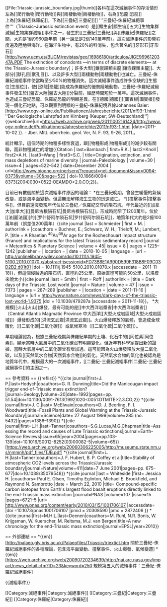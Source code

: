 [[File:Triassic-jurassic_boundary.jpg|thumb]]各科在這次滅絕事件的存活情形<br>左為[[爬行動物|爬行動物]]與[[兩棲動物|兩棲動物]]，右為[[恐龍|恐龍]]<br>上為[[侏羅紀|侏羅紀]]，下為[[三疊紀|三疊紀]]]]
'''三疊紀-侏羅紀滅絕事件'''（Triassic–Jurassic extinction event）是[[顯生宙|顯生宙]]五大[[生物集群滅絕|生物集群滅絕]]事件之一，發生於[[三疊紀|三疊紀]]與[[侏羅紀|侏羅紀]]之間，大約是1億9960萬年前（另一說法是2億140萬年前）。這次滅絕事件的影響程度遍及陸地與海洋。在海洋生物中，有20%的科消失，包含著名的[[牙形石|牙形石]]<ref>[http://www.ucm.es/BUCM/revistas/geo/16986180/articulos/JIGE9696120347A.PDF The extinction of conodonts —in terms of discrete elements— at the Triassic-Jurassic boundary]</ref>；許多大型[[鑲嵌踝類主龍|鑲嵌踝類主龍]]、大部分[[獸孔目|獸孔目]]、以及許多大型[[兩棲動物|兩棲動物]]也滅亡。三疊紀-侏羅紀滅絕事件使當時至少50%的物種消失。這次滅絕事件造成許多空缺的[[生態位|生態位]]，使[[恐龍|恐龍]]能成為侏羅紀的優勢陸地動物。三疊紀-侏羅紀滅絕事件發生於[[盤古大陸|盤古大陸]]分裂前，經歷時間短於一萬年。這次滅絕事件，也造成三疊紀恐龍、侏羅紀恐龍的明顯差異。在[[德國|德國]][[圖賓根|圖賓根]]發現一個化石地點，可以觀察到明顯的三疊紀-侏羅紀境界線<ref>Johannes Baier: [http://www.ogv-online.de/Publikationen/Jahresberichte/2011/nf93-1.html ''Der Geologische Lehrpfad am Kirnberg (Keuper; SW-Deutschland)''] {{webarchive|url=https://web.archive.org/web/20111002161424/http://www.ogv-online.de/Publikationen/Jahresberichte/2011/nf93-1.html |date=2011-10-02 }}. - Jber. Mitt. oberrhein. geol. Ver, N. F. 93, 9-26, 2011.</ref>。

統計顯示，這個時期的物種多樣性衰退，跟[[物種形成|物種形成]]的減少較有關聯，而非物種滅亡的增加<ref>{{Citation | last=Bambach | first=R.K. | last2=Knoll | first2=A.H. | last3=Wang | first3=S.C. | title=Origination, extinction, and mass depletions of marine diversity | journal=Paleobiology | volume=30 | issue=4 | pages=522–542 | date=December 2004 | url=http://www.bioone.org/perlserv/?request=get-document&issn=0094-8373&volume=30&page=522 | doi=10.1666/0094-8373(2004)030<0522:OEAMDO>2.0.CO;2}}</ref>。

目前已有數個關於這次滅絕事件原因的理論：
*在三疊紀晚期，曾發生緩慢的氣候改變，或是海平面變動。但這無法解釋海生生物的迅速滅亡。
*[[撞擊事件|撞擊事件]]，但目前還沒發現年代位於三疊紀／侏羅紀交界的隕石坑。年代最近的[[加拿大|加拿大]][[曼尼古根隕石坑|曼尼古根隕石坑]]，形成時間早了1200萬年。位於[[法國|法國]]的[[罗什舒阿尔陨石坑|罗什舒阿尔陨石坑]]，地質年代大約是2億100萬年前（誤差值200萬年）<ref name = "Schmieder">{{cite journal
|last = Schmieder | first = M.  | authorlink = 
|coauthors = Buchner, E.; Schwarz, W. H.; Trieloff, M.; Lambert, P. 
|title = A Rhaetian <sup>40</sup>Ar/<sup>39</sup>Ar age for the Rochechouart impact structure (France) and implications for the latest Triassic sedimentary record
|journal = Meteoritics & Planetary Science | volume = 45| issue = 8 | pages = 1225–1242 
|publisher =  | location =  | date = 2010-10-05 | language = 
|url = http://onlinelibrary.wiley.com/doi/10.1111/j.1945-5100.2010.01070.x/abstract;jsessionid=FD73B8E1A990D599F318B8F09C03D2B2.d01t01
|doi = 10.1111/j.1945-5100.2010.01070.x
|accessdate = 2011-11-18}}</ref>，但這個侵蝕過的隕石坑，直徑約25公里，原始直徑可能約50公里，以規模來說太小<ref name = "RSmith">{{cite journal
|last = Smith | first = Roff  | authorlink = 
|title = Dark days of the Triassic: Lost world
|journal = Nature | volume = 47 | issue = 7373 | pages = 287–289
|publisher =  | location = 
|date = 2011-11-16 | language = 
|url = http://www.nature.com/news/dark-days-of-the-triassic-lost-world-1.9375
|doi = 10.1038/479287a
|accessdate = 2011-11-18}}</ref>。
*大規模[[火山|火山]]爆發，最有可能的是[[中大西洋岩漿省|中大西洋岩漿省]]（Central Atlantic Magmatic Province 中大西洋[[大型火成岩區域|大型火成岩區域]]）爆發形成的[[洪流玄武岩|洪流玄武岩]]。火山爆發釋放的氣體，會造成全球暖化（[[二氧化碳|二氧化碳]]）或氣候寒冷（[[二氧化硫|二氧化硫]]）。

早期理論認為，根據三疊紀晚期與侏羅紀早期的土壤、化石中的[[同位素|同位素]]，顯示當時大氣層中的二氧化碳沒有明顯變化。但近年有科學家提出新的證據，當時大氣層中的二氧化碳曾有增加過。這可能因為火山爆發釋放大量二氧化碳，以及[[天然氣水合物|天然氣水合物]]的氣化。天然氣水合物的氣化也被認為是地質年代中，規模最大的一次滅絕事件，[[二疊紀-三疊紀滅絕事件|二疊紀-三疊紀滅絕事件]]的主因之一。

== 參考資料 ==
{{reflist}}
*{{cite journal|first=J. P.|last=Hodych|coauthors=G. R. Dunning|title=Did the Manicougan impact trigger end-of-Triassic mass extinction?|journal=Geology|volume=20|date=1992|pages=pp. 51.54|doi=10.1130/0091-7613(1992)020<0051:DTMITE>2.3.CO;2}}
*{{cite journal|first=J. C.|last= McElwain|coauthors=D. J. Beerling,  F. I. Woodward|title=Fossil Plants and Global Warming at the Triassic-Jurassic Boundary|journal=Science|date= 27 August 1999|volume=285 (no. 5432)|pages=1386–1390}}
*{{cite journal|first=L.H.|last=Tanner|coauthors=S.G.Lucas,M.G.Chapman|title=Assessing the record and causes of Late Triassic extinctions|journal=Earth-Science Reviews|issue=65|year=2004|pages=pp.103-139|doi=10.1016/S0012-8252(03)00082-5|volume=65}}[https://web.archive.org/web/20060306225005/http://museums.state.nm.us/nmmnh/pdf_files/TJB.pdf]
*{{cite journal|first=L. H.|last=Tanner|coauthors=J. F. Hubert, B. P. Coffey et al|title=Stability of atmospheric CO2 levels across the Triassic/Jurassic boundary|journal=Nature|volume=411|date=7 June 2001|pages=pp. 675–677|doi=10.1038/35079548}}
*{{cite journal |last = Whiteside |first= Jessica H. |coauthors= Paul E. Olsen, Timothy Eglinton, Michael E. Brookfield, and Raymond N. Sambrotto |date = March 22, 2010 |title= Compound-specific carbon isotopes from Earth's largest flood basalt eruptions directly linked to the end-Triassic mass extinction |journal=PNAS |volume=107 |issue=15 |pages=6721–5 |url= http://www.pnas.org/content/early/2010/03/15/1001706107 |accessdate= |doi =10.1073/pnas.1001706107 |pmid = 20308590 |pmc = 2872409 }} 
*{{cite journal|first=M.H.L.|last=Deenen|coauthors=M. Ruhl, N.R. Bonis, W. Krijgsman, W. Kuerscher, M. Reitsma, M.J. van Bergen|title=A new chronology for the end-Triassic mass extinction|journal=EPSL|year=2010}} 

== 外部連結 ==
*{{en}}[http://palaeo.gly.bris.ac.uk/Palaeofiles/Triassic/triextict.htm 關於三疊紀-侏羅紀滅絕事件的各種理論，包含海平面變動、撞擊事件、火山爆發、氣候變遷]
*{{en}}[https://web.archive.org/web/20090720234639/http://nai.arc.nasa.gov/impact/news_detail.cfm?ID=23&keyword=250 規模第五大的滅絕事件：三疊紀-侏羅紀滅絕事件]

{{滅絕事件}}

[[Category:滅絕事件|Category:滅絕事件]]
[[Category:三疊紀|Category:三疊紀]]
[[Category:侏羅紀|Category:侏羅紀]]